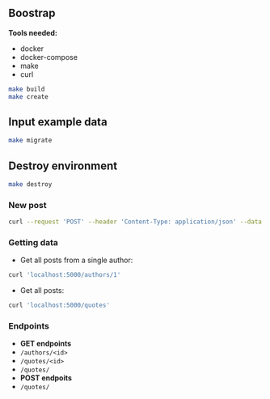 ## Boostrap

**Tools needed:**
- docker
- docker-compose
- make
- curl

```bash
make build
make create
```
## Input example data

```bash
make migrate
```
## Destroy environment

```bash
make destroy
```

### New post

```bash
curl --request 'POST' --header 'Content-Type: application/json' --data '{"author":"Peter Hintjens","content":"Simplicity is always better than functionality."}' 'localhost:5000/quotes/'
```

### Getting data

- Get all posts from a single author:
```bash
curl 'localhost:5000/authors/1'
```

- Get all posts:
```bash
curl 'localhost:5000/quotes'
```

### Endpoints

- **GET endpoints**
 - `/authors/<id>`
 - `/quotes/<id>`
 - `/quotes/`
- **POST endpoits**
 - `/quotes/`
